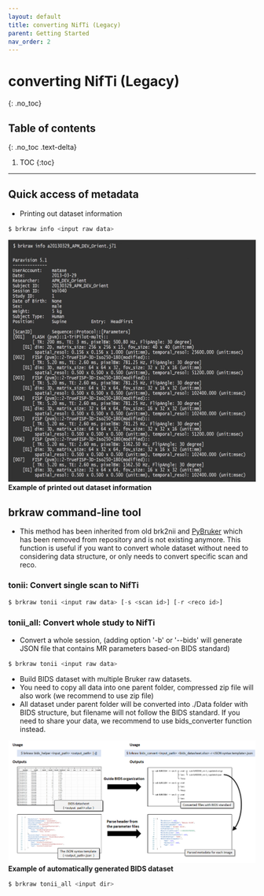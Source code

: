 ```yaml
---
layout: default
title: converting NifTi (Legacy)
parent: Getting Started
nav_order: 2
---
```

# converting NifTi (Legacy)
{: .no_toc}

## Table of contents
{: .no_toc .text-delta}
1. TOC 
{:toc}
---

## Quick access of metadata
- Printing out dataset information

```js
$ brkraw info <input raw data>
```
![brkraw info](../imgs/brkraw_info.png)
**Example of printed out dataset information**

## **brkraw** command-line tool
- This method has been inherited from old brk2nii and [PyBruker](https://pypi.org/project/pyBruker) which 
has been removed from repository and is not existing anymore. This function is useful if you want to convert 
whole dataset without need to considering data structure, or only needs to convert specific scan and reco.

### **tonii**: Convert single scan to NifTi
```js
$ brkraw tonii <input raw data> [-s <scan id>] [-r <reco id>]
```

### **tonii_all**: Convert whole study to NifTi
- Convert a whole session, (adding option '-b' or '--bids' will generate JSON file that contains MR parameters 
based-on BIDS standard)

```js
$ brkraw tonii <input raw data>
```


- Build BIDS dataset with multiple Bruker raw datasets.
- You need to copy all data into one parent folder, compressed zip file will also work (we recommend to use zip file)
- All dataset under parent folder will be converted into ./Data folder with BIDS structure, but filename will not follow
the BIDS standard. If you need to share your data, we recommend to use bids_converter function instead.

![brkraw info](../imgs/brkraw_bids.png)
**Example of automatically generated BIDS dataset**

```js
$ brkraw tonii_all <input dir>
```
